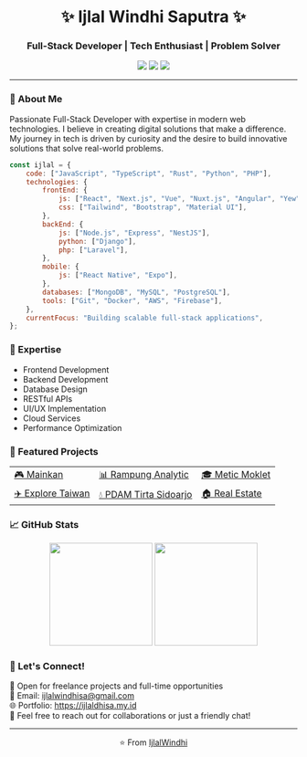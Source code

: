 <h1 align="center">✨ Ijlal Windhi Saputra ✨</h1>
<h3 align="center">Full-Stack Developer | Tech Enthusiast | Problem Solver</h3>

<p align="center">
  <a href="https://linkedin.com/in/ijlal-windhi"><img src="https://img.shields.io/badge/-Ijlal%20Windhi-0077B5?style=flat&logo=Linkedin&logoColor=white"/></a>
  <a href="mailto:ijlalwindhisa@gmail.com"><img src="https://img.shields.io/badge/-ijlalwindhisa@gmail.com-D14836?style=flat&logo=Gmail&logoColor=white"/></a>
  <img src="https://komarev.com/ghpvc/?username=ijlalWindhi&color=blue"/>
</p>

---

### 🚀 About Me

Passionate Full-Stack Developer with expertise in modern web technologies. I believe in creating digital solutions that make a difference. My journey in tech is driven by curiosity and the desire to build innovative solutions that solve real-world problems.

```javascript
const ijlal = {
    code: ["JavaScript", "TypeScript", "Rust", "Python", "PHP"],
    technologies: {
        frontEnd: {
            js: ["React", "Next.js", "Vue", "Nuxt.js", "Angular", "Yew"],
            css: ["Tailwind", "Bootstrap", "Material UI"],
        },
        backEnd: {
            js: ["Node.js", "Express", "NestJS"],
            python: ["Django"],
            php: ["Laravel"],
        },
        mobile: {
            js: ["React Native", "Expo"],
        },
        databases: ["MongoDB", "MySQL", "PostgreSQL"],
        tools: ["Git", "Docker", "AWS", "Firebase"],
    },
    currentFocus: "Building scalable full-stack applications",
};
```

### 🎯 Expertise

-   Frontend Development
-   Backend Development
-   Database Design
-   RESTful APIs
-   UI/UX Implementation
-   Cloud Services
-   Performance Optimization

### 💼 Featured Projects

<table>
  <tr>
    <td><a href="https://mainkan.web.app">🎮 Mainkan</a></td>
    <td><a href="https://rampung-analytic.firebaseapp.com">📊 Rampung Analytic</a></td>
    <td><a href="https://meticmoklet.com">🎓 Metic Moklet</a></td>
  </tr>
  <tr>
    <td><a href="https://explore-taiwan.netlify.app">✈️ Explore Taiwan</a></td>
    <td><a href="https://pdam-tirta-complaint-frontend-service.vercel.app">💧 PDAM Tirta Sidoarjo</a></td>
    <td><a href="https://asc-real-estate.vercel.app">🏠 Real Estate</a></td>
  </tr>
</table>

### 📈 GitHub Stats

<p align="center">
  <img height="180em" src="https://github-readme-stats.vercel.app/api?username=ijlalWindhi&show_icons=true&theme=tokyonight"/>
  <img height="180em" src="https://github-readme-stats.vercel.app/api/top-langs/?username=ijlalWindhi&layout=compact&theme=tokyonight"/>
</p>

### 🤝 Let's Connect!

💼 Open for freelance projects and full-time opportunities  
📧 Email: ijlalwindhisa@gmail.com  
🌐 Portfolio: https://ijlaldhisa.my.id  
💬 Feel free to reach out for collaborations or just a friendly chat!

---

<p align="center">
  ⭐️ From 
  <a href="https://github.com/ijlalWindhi">IjlalWindhi</a>
</p>
